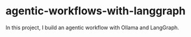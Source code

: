 # agentic-workflows-with-langgraph
In this project, I build an agentic workflow with Ollama and LangGraph.
